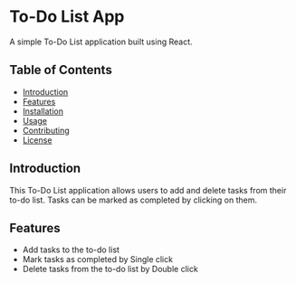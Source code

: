 # To-Do List App

A simple To-Do List application built using React.

## Table of Contents
- [Introduction](#introduction)
- [Features](#features)
- [Installation](#installation)
- [Usage](#usage)
- [Contributing](#contributing)
- [License](#license)

## Introduction

This To-Do List application allows users to add and delete tasks from their to-do list. Tasks can be marked as completed by clicking on them.

## Features

- Add tasks to the to-do list
- Mark tasks as completed by Single click
- Delete tasks from the to-do list by Double click
